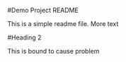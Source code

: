 #Demo Project README

This is a simple readme file. More text

#Heading 2

This is bound to cause problem
